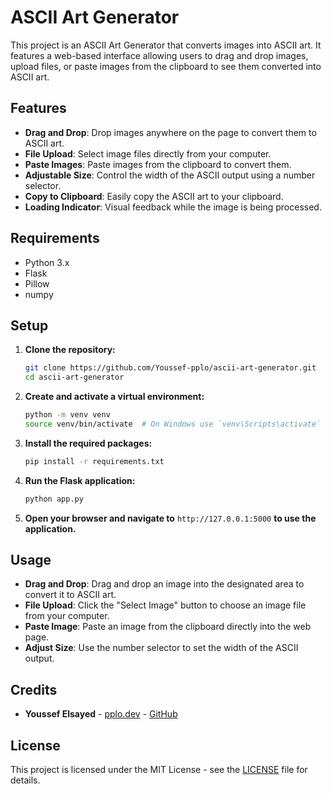 # ASCII Art Generator

This project is an ASCII Art Generator that converts images into ASCII art. It features a web-based interface allowing users to drag and drop images, upload files, or paste images from the clipboard to see them converted into ASCII art.

## Features

- **Drag and Drop**: Drop images anywhere on the page to convert them to ASCII art.
- **File Upload**: Select image files directly from your computer.
- **Paste Images**: Paste images from the clipboard to convert them.
- **Adjustable Size**: Control the width of the ASCII output using a number selector.
- **Copy to Clipboard**: Easily copy the ASCII art to your clipboard.
- **Loading Indicator**: Visual feedback while the image is being processed.

## Requirements

- Python 3.x
- Flask
- Pillow
- numpy

## Setup

1. **Clone the repository:**

    ```bash
    git clone https://github.com/Youssef-pplo/ascii-art-generator.git
    cd ascii-art-generator
    ```

2. **Create and activate a virtual environment:**

    ```bash
    python -m venv venv
    source venv/bin/activate  # On Windows use `venv\Scripts\activate`
    ```

3. **Install the required packages:**

    ```bash
    pip install -r requirements.txt
    ```

4. **Run the Flask application:**

    ```bash
    python app.py
    ```

5. **Open your browser and navigate to** `http://127.0.0.1:5000` **to use the application.**

## Usage

- **Drag and Drop**: Drag and drop an image into the designated area to convert it to ASCII art.
- **File Upload**: Click the "Select Image" button to choose an image file from your computer.
- **Paste Image**: Paste an image from the clipboard directly into the web page.
- **Adjust Size**: Use the number selector to set the width of the ASCII output.

## Credits

- **Youssef Elsayed** - [pplo.dev](https://pplo.dev) - [GitHub](https://github.com/Youssef-pplo)

## License

This project is licensed under the MIT License - see the [LICENSE](LICENSE) file for details.
